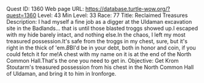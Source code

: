 Quest ID: 1360
Web page URL: https://database.turtle-wow.org/?quest=1360
Level: 43
Min Level: 33
Race: 77
Title: Reclaimed Treasures
Description: I had myself a fine job as a digger at the Uldaman excavation site in the Badlands... that is until those blasted troggs showed up.I escaped with my hide barely intact, and nothing else.In the chaos, I left my most treasured possession.It's safe from the troggs in my chest, sure, but it's right in the thick of 'em.$B$BI'd be in your debt, both in honor and coin, if you could fetch it for me!A chest with my name on it is at the end of the North Common Hall.That's the one you need to get in.
Objective: Get Krom Stoutarm's treasured possession from his chest in the North Common Hall of Uldaman, and bring it to him in Ironforge.
